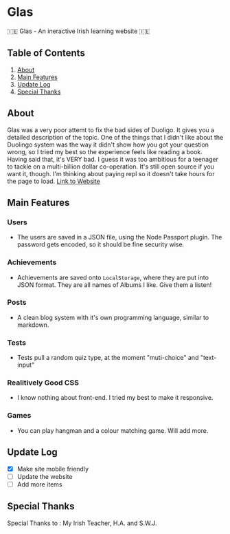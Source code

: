 # Glas
🇮🇪 Glas - An ineractive Irish learning website 🇮🇪
## Table of Contents
1. [About](#about)
2. [Main Features](#main-features)
3. [Update Log](#update-log)
4. [Special Thanks](#special-thanks)
## About
Glas was a very poor attemt to fix the bad sides of Duoligo. It gives you a detailed description of the topic. One of the things that I didn't like about the Duolingo system was the way it didn't show how you got your question wrong, so I tried my best so the experience feels like reading a book. Having said that, it's VERY bad. I guess it was too ambitious for a teenager to tackle on a multi-billion dollar co-operation. It's still open source if you want it, though. I'm thinking about paying repl so it doesn't take hours for the page to load. [Link to Website](https://glas.low-fat-lard.repl.co)
## Main Features
### Users
- The users are saved in a JSON file, using the Node Passport plugin. The password gets encoded, so it should be fine security wise. 
### Achievements 
- Achievements are saved onto `LocalStorage`, where they are put into JSON format. They are all names of Albums I like. Give them a listen!
### Posts
- A clean blog system with it's own programming language, similar to markdown.
### Tests
- Tests pull a random quiz type, at the moment "muti-choice" and "text-input"
### Realitively Good CSS
- I know nothing about front-end. I tried my best to make it responsive.
### Games
- You can play hangman and a colour matching game. Will add more.
## Update Log
- [x] Make site mobile friendly
- [ ] Update the website
- [ ] Add more items
## Special Thanks
Special Thanks to : My Irish Teacher, H.A. and S.W.J.
